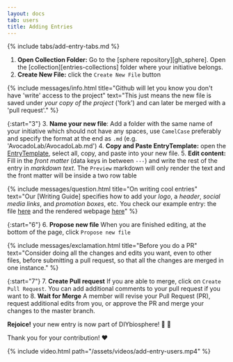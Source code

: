 ```yaml
---
layout: docs
tab: users
title: Adding Entries
---
```


{% include tabs/add-entry-tabs.md %}

1. **Open Collection Folder:** Go to the [sphere repository][gh_sphere]. Open the [collection][entries-collections] folder where your initiative belongs.
2. **Create New File:** click the `Create New File` button

{% include messages/info.html title="Github will let you know you don't have 'write' access to the project" text="This just means the new file is saved under _your copy of the project_ ('fork') and can later be merged with a 'pull request'." %}

{:start="3"}
3. **Name your new file**: Add a folder with the same name of your initiative which should not have any spaces, use `CamelCase` preferably and specify the format at the end as `.md` (e.g. 'AvocadoLab/AvocadoLab.md')
4. **Copy and Paste EntryTemplate:** open the [EntryTemplate](https://raw.githubusercontent.com/DIYbiosphere/sphere/master/docs/EntryTemplate.md), select all, copy, and paste into your new file.
5. **Edit content:** Fill in the _front matter_ (data keys in between `---`) and write the rest of the entry in _markdown text_. The `Preview` markdown will only render the text and the front matter will be inside a two row table

{% include messages/question.html title="On writing cool entries" text="Our [Writing Guide] specifies how to add your _logo_, a _header_, _social media links_, and _promotion boxes_, etc. You check our example entry: the file [here](https://raw.githubusercontent.com/DIYbiosphere/sphere/master/docs/tutorials/AvocadoLab/AvocadoLab.md) and the rendered webpage [here](/docs/tutorials/AvocadoLab/AvocadoLab)" %}

{:start="6"}
6. **Propose new file** When you are finished editing, at the bottom of the page, click `Propose new file`

{% include messages/exclamation.html title="Before you do a PR" text="Consider doing all the changes and edits you want, even to other files, before submitting a pull request, so that all the changes are merged in one instance." %}

{:start="7"}
7. **Create Pull request** If you are able to merge, click on `Create Pull Request`. You can add additional comments to your pull request if you want to
8. **Wait for Merge** A member will revise your Pull Request (PR), request additional edits from you, or approve the PR and merge your changes to the master branch.

**Rejoice!** your new entry is now part of DIYbiosphere! :clap: :clap:

Thank you for your contribution! :heart:

{% include video.html path="/assets/videos/add-entry-users.mp4" %}
